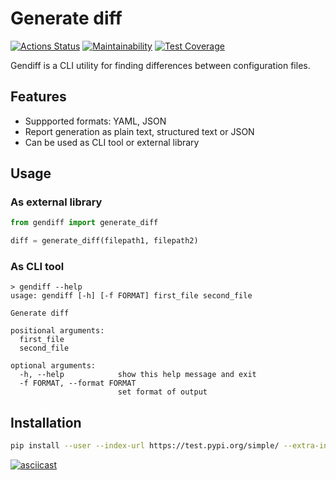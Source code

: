 # Generate diff

[![Actions Status](https://github.com/ilitili/python-project-lvl2/workflows/hexlet-check/badge.svg)](https://github.com/ilitili/python-project-lvl2/actions)
[![Maintainability](https://api.codeclimate.com/v1/badges/a6bac6828b368a80e867/maintainability)](https://codeclimate.com/github/ilitili/python-project-lvl2/maintainability)
[![Test Coverage](https://api.codeclimate.com/v1/badges/a6bac6828b368a80e867/test_coverage)](https://codeclimate.com/github/ilitili/python-project-lvl2/test_coverage)

Gendiff is a CLI utility for finding differences between configuration files.

## Features

- Suppported formats: YAML, JSON
- Report generation as plain text, structured text or JSON
- Can be used as CLI tool or external library

## Usage

### As external library

```python
from gendiff import generate_diff

diff = generate_diff(filepath1, filepath2)
```

### As CLI tool

```
> gendiff --help
usage: gendiff [-h] [-f FORMAT] first_file second_file

Generate diff

positional arguments:
  first_file
  second_file

optional arguments:
  -h, --help            show this help message and exit
  -f FORMAT, --format FORMAT
                        set format of output
```

## Installation

```bash
pip install --user --index-url https://test.pypi.org/simple/ --extra-index-url https://pypi.org/simple/ ilitili
```

[![asciicast](https://asciinema.org/a/5dvZj3cRAsUWtwg9cy3xghYIG.svg)](https://asciinema.org/a/5dvZj3cRAsUWtwg9cy3xghYIG)
